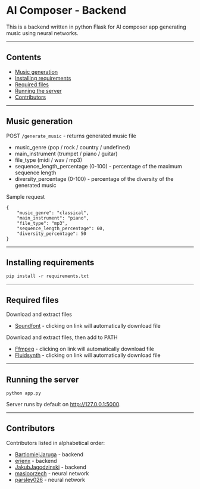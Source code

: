 # AI Composer - Backend

This is a backend written in python Flask for AI composer app generating music using neural networks.

---

## Contents

- [Music generation](#music-generation)
- [Installing requirements](#installing-requirements)
- [Required files](#required-files)
- [Running the server](#running-the-server)
- [Contributors](#contributors)

---

## Music generation

POST `/generate_music` - returns generated music file

- music_genre (pop / rock / country / undefined)
- main_instrument (trumpet / piano / guitar)
- file_type (midi / wav / mp3)
- sequence_length_percentage (0-100) - percentage of the maximum sequence length
- diversity_percentage (0-100) - percentage of the diversity of the generated music

Sample request

```
{
    "music_genre": "classical",
    "main_instrument": "piano",
    "file_type": "mp3",
    "sequence_length_percentage": 60,
    "diversity_percentage": 50
}
```

---

## Installing requirements

```
pip install -r requirements.txt
```

---

## Required files

Download and extract files

- [Soundfont](https://keymusician01.s3.amazonaws.com/FluidR3_GM.zip) - clicking on link will automatically download file

Download and extract files, then add to PATH

- [Ffmpeg](https://github.com/BtbN/FFmpeg-Builds/releases/download/latest/ffmpeg-n7.1-latest-win64-gpl-7.1.zip) -
  clicking on link will automatically download file
- [Fluidsynth](https://github.com/FluidSynth/fluidsynth/releases/download/v2.4.3/fluidsynth-2.4.3-win10-x64.zip) -
  clicking on link will automatically download file

---

## Running the server

```
python app.py
```

Server runs by default on http://127.0.0.1:5000.

---

## Contributors

Contributors listed in alphabetical order:

- [BartlomiejJaruga](https://github.com/parsley026) - backend
- [erienx](https://github.com/erienx) - backend
- [JakubJagodzinski](https://github.com/JakubJagodzinski) - backend
- [masloorzech](https://github.com/masloorzech) - neural network
- [parsley026](https://github.com/parsley026) - neural network
